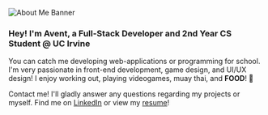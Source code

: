 ![About Me Banner](https://media-exp1.licdn.com/dms/image/C5616AQGeqBlRPNEGMw/profile-displaybackgroundimage-shrink_350_1400/0/1647489437139?e=1654732800&v=beta&t=yB6VfrfYV28S141X5i-hAvRY6hxKybkm07s5-Mx-5X8)
### Hey! I'm Avent, a Full-Stack Developer and 2nd Year CS Student @ UC Irvine

You can catch me developing web-applications or programming for school. I'm very passionate in front-end development, game design, and UI/UX design! I enjoy working out, playing videogames, muay thai, and **FOOD**! 🤤

Contact me! I'll gladly answer any questions regarding my projects or myself.
Find me on [LinkedIn](https://www.linkedin.com/in/avent-chiu/) or view my [resume](https://drive.google.com/file/d/1xRE6qy1n1Z_O5NiQTQ88lJF2EOKJ4dEm/view)!

<!--
**sirAvent/sirAvent** is a ✨ _special_ ✨ repository because its `README.md` (this file) appears on your GitHub profile.

Here are some ideas to get you started:

- 🔭 I’m currently working on ...
- 🌱 I’m currently learning ...
- 👯 I’m looking to collaborate on ...
- 🤔 I’m looking for help with ...
- 💬 Ask me about ...
- 📫 How to reach me: ...
- 😄 Pronouns: ...
- ⚡ Fun fact: ...
-->
